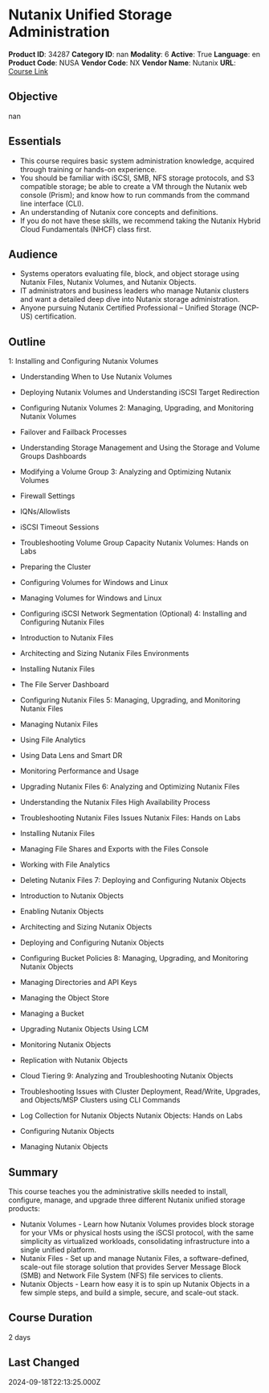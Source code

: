 # Nutanix Unified Storage Administration

**Product ID**: 34287
**Category ID**: nan
**Modality**: 6
**Active**: True
**Language**: en
**Product Code**: NUSA
**Vendor Code**: NX
**Vendor Name**: Nutanix
**URL**: [Course Link](https://www.fastlaneus.com/course/nutanix-nusa)

## Objective
nan

## Essentials
- This course requires basic system administration knowledge, acquired through training or hands-on experience.
- You should be familiar with iSCSI, SMB, NFS storage protocols, and S3 compatible storage; be able to create a VM through the Nutanix web console (Prism); and know how to run commands from the command line interface (CLI).
- An understanding of Nutanix core concepts and definitions.
- If you do not have these skills, we recommend taking the Nutanix Hybrid Cloud Fundamentals (NHCF) class first.

## Audience
- Systems operators evaluating file, block, and object storage using Nutanix Files, Nutanix Volumes, and Nutanix Objects.
- IT administrators and business leaders who manage Nutanix clusters and want a detailed deep dive into Nutanix storage administration.
- Anyone pursuing Nutanix Certified Professional – Unified Storage (NCP-US) certification.

## Outline
1: Installing and Configuring Nutanix Volumes


- Understanding When to Use Nutanix Volumes
- Deploying Nutanix Volumes and Understanding iSCSI Target Redirection
- Configuring Nutanix Volumes
2: Managing, Upgrading, and Monitoring Nutanix Volumes


- Failover and Failback Processes
- Understanding Storage Management and Using the Storage and Volume Groups Dashboards
- Modifying a Volume Group
3: Analyzing and Optimizing Nutanix Volumes


- Firewall Settings
- IQNs/Allowlists
- iSCSI Timeout Sessions
- Troubleshooting Volume Group Capacity
Nutanix Volumes: Hands on Labs



- Preparing the Cluster
- Configuring Volumes for Windows and Linux
- Managing Volumes for Windows and Linux
- Configuring iSCSI Network Segmentation (Optional)
4: Installing and Configuring Nutanix Files


- Introduction to Nutanix Files
- Architecting and Sizing Nutanix Files Environments
- Installing Nutanix Files
- The File Server Dashboard
- Configuring Nutanix Files
5: Managing, Upgrading, and Monitoring Nutanix Files


- Managing Nutanix Files
- Using File Analytics
- Using Data Lens and Smart DR
- Monitoring Performance and Usage
- Upgrading Nutanix Files
6: Analyzing and Optimizing Nutanix Files


- Understanding the Nutanix Files High Availability Process
- Troubleshooting Nutanix Files Issues
Nutanix Files: Hands on Labs



- Installing Nutanix Files
- Managing File Shares and Exports with the Files Console
- Working with File Analytics
- Deleting Nutanix Files
7: Deploying and Configuring Nutanix Objects


- Introduction to Nutanix Objects
- Enabling Nutanix Objects
- Architecting and Sizing Nutanix Objects
- Deploying and Configuring Nutanix Objects
- Configuring Bucket Policies
8: Managing, Upgrading, and Monitoring Nutanix Objects


- Managing Directories and API Keys
- Managing the Object Store
- Managing a Bucket
- Upgrading Nutanix Objects Using LCM
- Monitoring Nutanix Objects
- Replication with Nutanix Objects
- Cloud Tiering
9: Analyzing and Troubleshooting Nutanix Objects


- Troubleshooting Issues with Cluster Deployment, Read/Write, Upgrades, and Objects/MSP Clusters using CLI Commands
- Log Collection for Nutanix Objects
Nutanix Objects: Hands on Labs



- Configuring Nutanix Objects
- Managing Nutanix Objects

## Summary
This course teaches you the administrative skills needed to install, configure, manage, and upgrade three different Nutanix unified storage products:



- Nutanix Volumes - Learn how Nutanix Volumes provides block storage for your VMs or physical hosts using the iSCSI protocol, with the same simplicity as virtualized workloads, consolidating infrastructure into a single unified platform.
- Nutanix Files - Set up and manage Nutanix Files, a software-defined, scale-out file storage solution that provides Server Message Block (SMB) and Network File System (NFS) file services to clients.
- Nutanix Objects - Learn how easy it is to spin up Nutanix Objects in a few simple steps, and build a simple, secure, and scale-out stack.

## Course Duration
2 days

## Last Changed
2024-09-18T22:13:25.000Z
